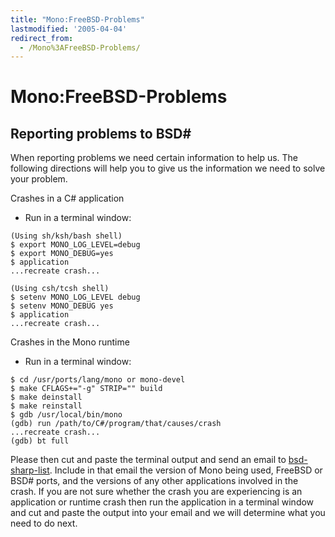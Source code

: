 ```yaml
---
title: "Mono:FreeBSD-Problems"
lastmodified: '2005-04-04'
redirect_from:
  - /Mono%3AFreeBSD-Problems/
---
```


Mono:FreeBSD-Problems
=====================

Reporting problems to BSD#
---------------------------

When reporting problems we need certain information to help us. The following directions will help you to give us the information we need to solve your problem.

Crashes in a C# application

-   Run in a terminal window:

<!-- -->

    (Using sh/ksh/bash shell)
    $ export MONO_LOG_LEVEL=debug
    $ export MONO_DEBUG=yes
    $ application
    ...recreate crash...

    (Using csh/tcsh shell)
    $ setenv MONO_LOG_LEVEL debug
    $ setenv MONO_DEBUG yes
    $ application
    ...recreate crash...

Crashes in the Mono runtime

-   Run in a terminal window:

<!-- -->

    $ cd /usr/ports/lang/mono or mono-devel
    $ make CFLAGS+="-g" STRIP="" build
    $ make deinstall
    $ make reinstall
    $ gdb /usr/local/bin/mono
    (gdb) run /path/to/C#/program/that/causes/crash
    ...recreate crash...
    (gdb) bt full

Please then cut and paste the terminal output and send an email to [bsd-sharp-list](http://forge.novell.com/modules/xfmod/maillist/subscribe.php?group_id=1498&list=bsd-sharp-list). Include in that email the version of Mono being used, FreeBSD or BSD# ports, and the versions of any other applications involved in the crash. If you are not sure whether the crash you are experiencing is an application or runtime crash then run the application in a terminal window and cut and paste the output into your email and we will determine what you need to do next.

